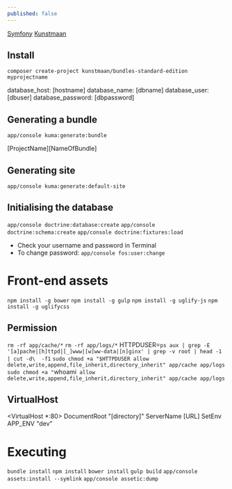 ```yaml
---
published: false
---
```


[Symfony](http://symfony.com/doc/current/book/installation.html#checking-symfony-application-configuration-and-setup)
[Kunstmaan](https://bundles.kunstmaan.be/documentation/installation)

## Install
`composer create-project kunstmaan/bundles-standard-edition myprojectname`

database_host: [hostname]
database_name: [dbname]
database_user: [dbuser]
database_password: [dbpassword]

## Generating a bundle
`app/console kuma:generate:bundle`

[ProjectName]\[NameOfBundle]

## Generating site
`app/console kuma:generate:default-site`

## Initialising the database
`app/console doctrine:database:create`
`app/console doctrine:schema:create`
`app/console doctrine:fixtures:load` 
* Check your username and password in Terminal
* To change password: `app/console fos:user:change`

# Front-end assets
`npm install -g bower`
`npm install -g gulp`
`npm install -g uglify-js`
`npm install -g uglifycss`

## Permission
`rm -rf app/cache/*`
`rm -rf app/logs/*`
HTTPDUSER=`ps aux | grep -E '[a]pache|[h]ttpd|[_]www|[w]ww-data|[n]ginx' | grep -v root | head -1 | cut -d\  -f1`
`sudo chmod +a "$HTTPDUSER allow delete,write,append,file_inherit,directory_inherit" app/cache app/logs`
`sudo chmod +a "`whoami` allow delete,write,append,file_inherit,directory_inherit" app/cache app/logs`

## VirtualHost
<VirtualHost *:80>
DocumentRoot "[directory]"
ServerName [URL]
SetEnv APP_ENV "dev"
</VirtualHost>

# Executing 
`bundle install`
`npm install`
`bower install`
`gulp build`
`app/console assets:install --symlink`
`app/console assetic:dump`





